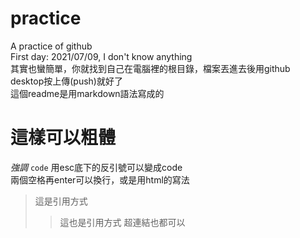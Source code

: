 # practice
A practice of github <br/>
First day: 2021/07/09, I don't know anything <br/>
其實也蠻簡單，你就找到自己在電腦裡的根目錄，檔案丟進去後用github desktop按上傳(push)就好了 <br/>
這個readme是用markdown語法寫成的
# 這樣可以粗體
*強調*
`code`
用esc底下的反引號可以變成code  
兩個空格再enter可以換行，或是用html的寫法
>這是引用方式
>>這也是引用方式
超連結也都可以  
